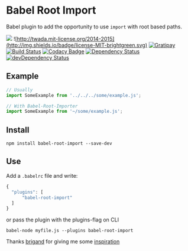 # Babel Root Import
Babel plugin to add the opportunity to use `import` with root based paths.

![](https://img.shields.io/badge/unicorn-approved-blue.svg)
![http://twada.mit-license.org/2014-2015](http://img.shields.io/badge/license-MIT-brightgreen.svg)
[![Gratipay](http://img.shields.io/gratipay/michaelzoidl.svg)](https://gratipay.com/michaelzoidl/)
[![Build Status](https://travis-ci.org/michaelzoidl/babel-root-import.svg?branch=master)](https://travis-ci.org/michaelzoidl/babel-root-import)
[![Codacy Badge](https://img.shields.io/codacy/98f77bcc84964e67a2754e563b962d27.svg)](https://www.codacy.com/app/me_1438/both-io)
[![Dependency Status](https://david-dm.org/michaelzoidl/babel-root-import.svg)](https://david-dm.org/michaelzoidl/babel-root-import)
[![devDependency Status](https://david-dm.org/michaelzoidl/babel-root-import/dev-status.svg)](https://david-dm.org/michaelzoidl/babel-root-import#info=devDependencies)

## Example
```javascript
// Usually
import SomeExample from '../../../some/example.js';

// With Babel-Root-Importer
import SomeExample from '~/some/example.js';
```

## Install
```
npm install babel-root-import --save-dev
```

## Use
Add a `.babelrc` file and write:
```javascript
{
  "plugins": [
      "babel-root-import"
  ]
}
```
or pass the plugin with the plugins-flag on CLI
```
babel-node myfile.js --plugins babel-root-import
```

Thanks [brigand](https://github.com/brigand) for giving me some [inspiration](http://stackoverflow.com/a/31069137/1624739)
